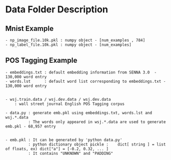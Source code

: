 
# Data Folder Description

## Mnist Example

	- np_image_file.10k.pkl : numpy object - [num_examples , 784]
	- np_label_file.10k.pkl : numpy object - [num_examples]

## POS Tagging Example
	- embeddings.txt : default embedding information from SENNA 3.0  - 130,000 word entry
	- words.lst      : default word list corresponding to embeddings.txt - 130,000 word entry


	- wsj.train.data / wsj.dev.data / wsj.dev.data 
		: wall street journal English POS Tagging corpus

	- data.py : generate emb.pkl using embeddings.txt, words.lst and wsj.*.data
			  : The words only appeared in wsj.*.data are used to generate emb.pkl - 68,957 entry


	- emb.pkl : It can be generated by 'python data.py' 
			  : python dictionary object pickle :    dict[ string ] = list of floats, ex) dict["a"] = [-0.2, 0.32, ... ]
			  : It contains "UNKNOWN" and "PADDING"
